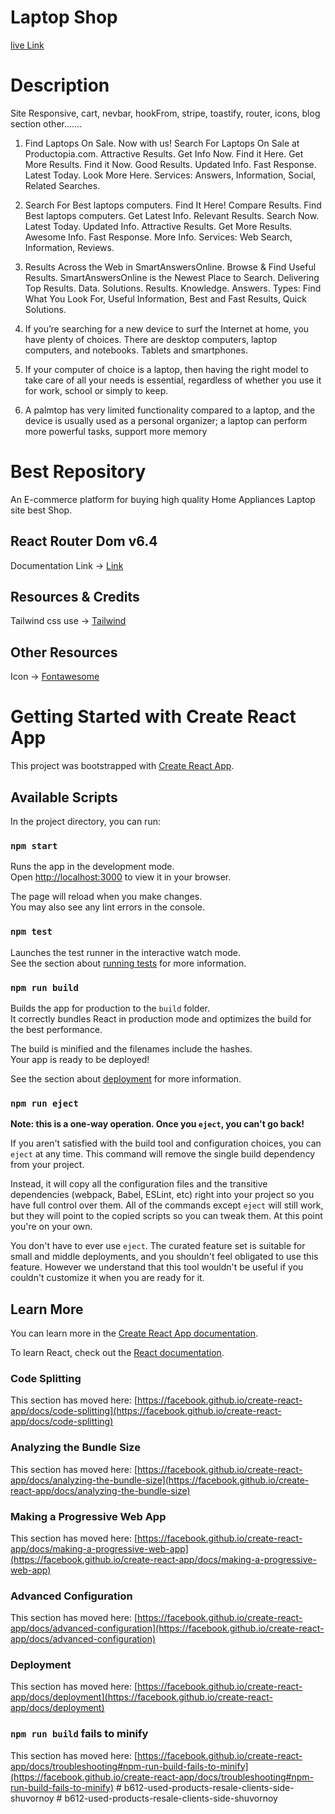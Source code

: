 # Laptop Shop
[live Link](https://we-technology.web.app/)


# Description
Site Responsive, cart, nevbar, hookFrom, stripe, toastify, router, icons, blog section other.......

1. Find Laptops On Sale. Now with us! Search For Laptops On Sale at Productopia.com. Attractive Results. Get Info Now. Find it Here. Get More Results. Find it Now. Good Results. Updated Info. Fast Response. Latest Today. Look More Here. Services: Answers, Information, Social, Related Searches.

2. Search For Best laptops computers. Find It Here! Compare Results. Find Best laptops computers. Get Latest Info. Relevant Results. Search Now. Latest Today. Updated Info. Attractive Results. Get More Results. Awesome Info. Fast Response. More Info. Services: Web Search, Information, Reviews.

3. Results Across the Web in SmartAnswersOnline. Browse & Find Useful Results. SmartAnswersOnline is the Newest Place to Search. Delivering Top Results. Data. Solutions. Results. Knowledge. Answers. Types: Find What You Look For, Useful Information, Best and Fast Results, Quick Solutions.

4. If you’re searching for a new device to surf the Internet at home, you have plenty of choices. There are desktop computers, laptop computers, and notebooks. Tablets and smartphones.

5. If your computer of choice is a laptop, then having the right model to take care of all your needs is essential, regardless of whether you use it for work, school or simply to keep.

6. A palmtop has very limited functionality compared to a laptop, and the device is usually used as a personal organizer; a laptop can perform more powerful tasks, support more memory 
# Best Repository

An E-commerce platform for buying high quality  Home Appliances Laptop site best Shop.

## React Router Dom v6.4 
Documentation Link -> [Link](https://reactrouter.com/en/main/start/overview)

## Resources & Credits
Tailwind css use
-> [Tailwind](tailwind.com)


## Other Resources
Icon -> [Fontawesome](https://fontawesome.com/v5/docs/web/use-with/react)





















# Getting Started with Create React App

This project was bootstrapped with [Create React App](https://github.com/facebook/create-react-app).

## Available Scripts

In the project directory, you can run:

### `npm start`

Runs the app in the development mode.\
Open [http://localhost:3000](http://localhost:3000) to view it in your browser.

The page will reload when you make changes.\
You may also see any lint errors in the console.

### `npm test`

Launches the test runner in the interactive watch mode.\
See the section about [running tests](https://facebook.github.io/create-react-app/docs/running-tests) for more information.

### `npm run build`

Builds the app for production to the `build` folder.\
It correctly bundles React in production mode and optimizes the build for the best performance.

The build is minified and the filenames include the hashes.\
Your app is ready to be deployed!

See the section about [deployment](https://facebook.github.io/create-react-app/docs/deployment) for more information.

### `npm run eject`

**Note: this is a one-way operation. Once you `eject`, you can't go back!**

If you aren't satisfied with the build tool and configuration choices, you can `eject` at any time. This command will remove the single build dependency from your project.

Instead, it will copy all the configuration files and the transitive dependencies (webpack, Babel, ESLint, etc) right into your project so you have full control over them. All of the commands except `eject` will still work, but they will point to the copied scripts so you can tweak them. At this point you're on your own.

You don't have to ever use `eject`. The curated feature set is suitable for small and middle deployments, and you shouldn't feel obligated to use this feature. However we understand that this tool wouldn't be useful if you couldn't customize it when you are ready for it.

## Learn More

You can learn more in the [Create React App documentation](https://facebook.github.io/create-react-app/docs/getting-started).

To learn React, check out the [React documentation](https://reactjs.org/).

### Code Splitting

This section has moved here: [https://facebook.github.io/create-react-app/docs/code-splitting](https://facebook.github.io/create-react-app/docs/code-splitting)

### Analyzing the Bundle Size

This section has moved here: [https://facebook.github.io/create-react-app/docs/analyzing-the-bundle-size](https://facebook.github.io/create-react-app/docs/analyzing-the-bundle-size)

### Making a Progressive Web App

This section has moved here: [https://facebook.github.io/create-react-app/docs/making-a-progressive-web-app](https://facebook.github.io/create-react-app/docs/making-a-progressive-web-app)

### Advanced Configuration

This section has moved here: [https://facebook.github.io/create-react-app/docs/advanced-configuration](https://facebook.github.io/create-react-app/docs/advanced-configuration)

### Deployment

This section has moved here: [https://facebook.github.io/create-react-app/docs/deployment](https://facebook.github.io/create-react-app/docs/deployment)

### `npm run build` fails to minify

This section has moved here: [https://facebook.github.io/create-react-app/docs/troubleshooting#npm-run-build-fails-to-minify](https://facebook.github.io/create-react-app/docs/troubleshooting#npm-run-build-fails-to-minify)
#   b 6 1 2 - u s e d - p r o d u c t s - r e s a l e - c l i e n t s - s i d e - s h u v o r n o y 
 
 #   b 6 1 2 - u s e d - p r o d u c t s - r e s a l e - c l i e n t s - s i d e - s h u v o r n o y 
 
 